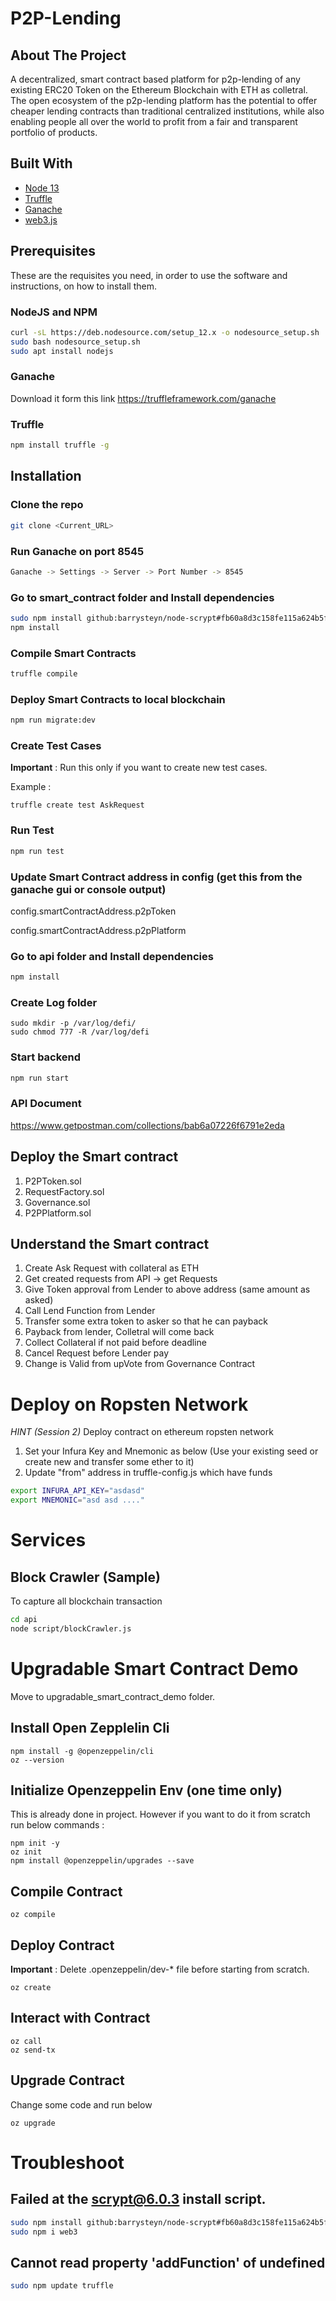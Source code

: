 
# P2P-Lending

## About The Project

A decentralized, smart contract based platform for p2p-lending of any existing ERC20 Token on the Ethereum Blockchain with ETH as colletral.
The open ecosystem of the p2p-lending platform has the potential to offer cheaper lending contracts than traditional centralized institutions, while also enabling people all over the world to profit from a fair and transparent portfolio of products.

## Built With

- [Node 13](https://nodejs.org/en/)
- [Truffle](https://truffleframework.com/truffle)
- [Ganache](https://www.trufflesuite.com/ganache)
- [web3.js](https://web3js.readthedocs.io/en/1.0/getting-started.html)

## Prerequisites

These are the requisites you need, in order to use the software and instructions, on how to install them.

### NodeJS and NPM

```sh
curl -sL https://deb.nodesource.com/setup_12.x -o nodesource_setup.sh
sudo bash nodesource_setup.sh
sudo apt install nodejs
```
### Ganache

Download it form this link https://truffleframework.com/ganache
### Truffle

```sh
npm install truffle -g
```

## Installation

### Clone the repo

```sh
git clone <Current_URL>
```

### Run Ganache on port 8545

```sh
Ganache -> Settings -> Server -> Port Number -> 8545
```

### Go to smart_contract folder and Install dependencies

```sh
sudo npm install github:barrysteyn/node-scrypt#fb60a8d3c158fe115a624b5ffa7480f3a24b03fb
npm install
```

### Compile Smart Contracts

```sh
truffle compile
```

### Deploy Smart Contracts to local blockchain

```sh
npm run migrate:dev
```

### Create Test Cases

**Important** : Run this only if you want to create new test cases. 

Example :
```
truffle create test AskRequest
```

### Run Test

```sh
npm run test
```

### Update Smart Contract address in config (get this from the ganache gui or console output)

config.smartContractAddress.p2pToken

config.smartContractAddress.p2pPlatform

### Go to api folder and Install dependencies

```sh
npm install
```

### Create Log folder

```
sudo mkdir -p /var/log/defi/
sudo chmod 777 -R /var/log/defi
```

### Start backend

```sh
npm run start
```

### API Document

https://www.getpostman.com/collections/bab6a07226f6791e2eda

## Deploy the Smart contract

1. P2PToken.sol
2. RequestFactory.sol
3. Governance.sol
4. P2PPlatform.sol


## Understand the Smart contract

1. Create Ask Request with collateral as ETH
2. Get created requests from API -> get Requests
3. Give Token approval from Lender to above address (same amount as asked)
4. Call Lend Function from Lender
5. Transfer some extra token to asker so that he can payback
6. Payback from lender, Colletral will come back
7. Collect Collateral if not paid before deadline
8. Cancel Request before Lender pay
9. Change is Valid from upVote from Governance Contract

# Deploy on Ropsten Network

*HINT (Session 2)* Deploy contract on ethereum ropsten network 

1. Set your Infura Key and Mnemonic as below (Use your existing seed or create new and transfer some ether to it)
2. Update "from" address in truffle-config.js which have funds

```sh
export INFURA_API_KEY="asdasd"
export MNEMONIC="asd asd ...."
```

# Services

## Block Crawler (Sample)

To capture all blockchain transaction

```sh
cd api
node script/blockCrawler.js
```

# Upgradable Smart Contract Demo

Move to upgradable_smart_contract_demo folder.

## Install Open Zepplelin Cli

```
npm install -g @openzeppelin/cli
oz --version
```

## Initialize Openzeppelin Env (one time only)

This is already done in project. However if you want to do it from scratch run below commands :

```
npm init -y
oz init
npm install @openzeppelin/upgrades --save
```

## Compile Contract

```
oz compile
```
## Deploy Contract

**Important** : Delete .openzeppelin/dev-* file before starting from scratch.

```
oz create
```

## Interact with Contract

```
oz call
oz send-tx
```

## Upgrade Contract

Change some code and run below

```
oz upgrade
```


# Troubleshoot

## Failed at the scrypt@6.0.3 install script.

```sh
sudo npm install github:barrysteyn/node-scrypt#fb60a8d3c158fe115a624b5ffa7480f3a24b03fb
sudo npm i web3
```
## Cannot read property 'addFunction' of undefined

```sh
sudo npm update truffle
```
